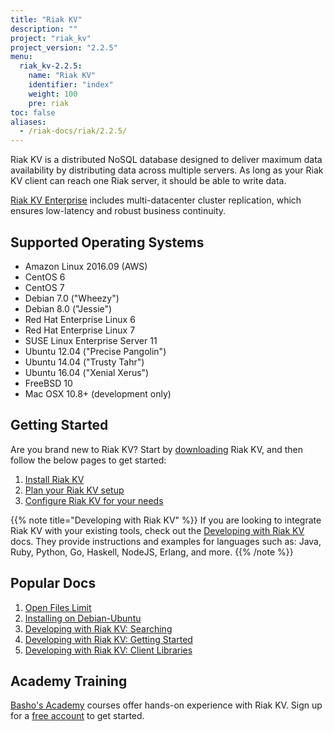 ```yaml
---
title: "Riak KV"
description: ""
project: "riak_kv"
project_version: "2.2.5"
menu:
  riak_kv-2.2.5:
    name: "Riak KV"
    identifier: "index"
    weight: 100
    pre: riak
toc: false
aliases:
  - /riak-docs/riak/2.2.5/
---
```


[aboutenterprise]: https://www.tiot.jp/en/about-us/contact-us/
[config index]: {{<baseurl>}}riak/kv/2.2.5/configuring
[downloads]: {{<baseurl>}}riak/kv/2.2.5/downloads/
[install index]: {{<baseurl>}}riak/kv/2.2.5/setup/installing/
[plan index]: {{<baseurl>}}riak/kv/2.2.5/setup/planning
[perf open files]: {{<baseurl>}}riak/kv/2.2.5/using/performance/open-files-limit
[install debian & ubuntu]: {{<baseurl>}}riak/kv/2.2.5/setup/installing/debian-ubuntu
[usage search]: {{<baseurl>}}riak/kv/2.2.5/developing/usage/search
[getting started]: {{<baseurl>}}riak/kv/2.2.5/developing/getting-started
[dev client libraries]: {{<baseurl>}}riak/kv/2.2.5/developing/client-libraries



Riak KV is a distributed NoSQL database designed to deliver maximum data availability by distributing data across multiple servers. As long as your Riak KV client can reach one Riak server, it should be able to write data.

[Riak KV Enterprise][aboutenterprise] includes multi-datacenter cluster replication, which ensures low-latency and robust business continuity.

## Supported Operating Systems

- Amazon Linux 2016.09 (AWS)
- CentOS 6
- CentOS 7
- Debian 7.0 ("Wheezy")
- Debian 8.0 ("Jessie")
- Red Hat Enterprise Linux 6
- Red Hat Enterprise Linux 7
- SUSE Linux Enterprise Server 11
- Ubuntu 12.04 ("Precise Pangolin")
- Ubuntu 14.04 ("Trusty Tahr")
- Ubuntu 16.04 ("Xenial Xerus")
- FreeBSD 10
- Mac OSX 10.8+ (development only)

## Getting Started

Are you brand new to Riak KV? Start by [downloading][downloads] Riak KV, and then follow the below pages to get started:

1. [Install Riak KV][install index]
2. [Plan your Riak KV setup][plan index]
3. [Configure Riak KV for your needs][config index]

{{% note title="Developing with Riak KV" %}}
If you are looking to integrate Riak KV with your existing tools, check out the [Developing with Riak KV]({{<baseurl>}}riak/kv/2.2.5/developing) docs. They provide instructions and examples for languages such as: Java, Ruby, Python, Go, Haskell, NodeJS, Erlang, and more.
{{% /note %}}

## Popular Docs

1. [Open Files Limit][perf open files]
2. [Installing on Debian-Ubuntu][install debian & ubuntu]
3. [Developing with Riak KV: Searching][usage search]
4. [Developing with Riak KV: Getting Started][getting started]
5. [Developing with Riak KV: Client Libraries][dev client libraries]

## Academy Training

[Basho's Academy](https://academy.basho.com) courses offer hands-on experience with Riak KV. Sign up for a [free account](https://academy.basho.com/users/sign_up) to get started. 
